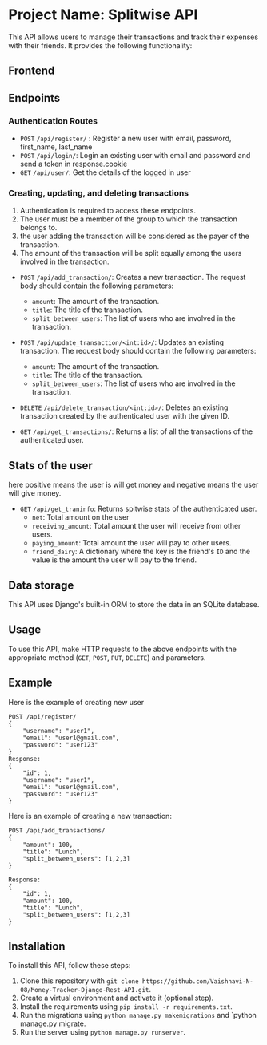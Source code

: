 # Project Name: Splitwise API

This API allows users to manage their transactions and track their expenses with their friends. It provides the following functionality:

## Frontend

## Endpoints

### Authentication Routes
- `POST` `/api/register/` : Register a new user with email, password, first_name, last_name
- `POST` `/api/login/`: Login an existing user with email and password and send a token in response.cookie
- `GET` `/api/user/`: Get the details of the logged in user


### Creating, updating, and deleting transactions
1) Authentication is required to access these endpoints.
2) The user must be a member of the group to which the transaction belongs to.
3) the user adding the transaction will be considered as the payer of the transaction.
4) The amount of the transaction will be split equally among the users involved in the transaction.


- `POST` `/api/add_transaction/`: Creates a new transaction. The request body should contain the following parameters:
  - `amount`: The amount of the transaction.
  - `title`: The title of the transaction.
  - `split_between_users`: The list of users who are involved in the transaction.

- `POST` `/api/update_transaction/<int:id>/`: Updates an existing transaction. The request body should contain the following parameters:
  - `amount`: The amount of the transaction.
  - `title`: The title of the transaction.
  - `split_between_users`: The list of users who are involved in the transaction.

- `DELETE` `/api/delete_transaction/<int:id>/`: Deletes an existing transaction created by the authenticated user with the given ID.

- `GET` `/api/get_transactions/`: Returns a list of all the transactions of the authenticated user.

## Stats of the user
here positive means the user is will get money and negative means the user will give money.
- `GET` `/api/get_traninfo`: Returns spitwise stats of the authenticated user.
  - `net`: Total amount on the user
  - `receiving_amount`: Total amount the user will receive from other users.
  - `paying_amount`: Total amount the user will pay to other users.
  - `friend_dairy`: A dictionary where the key is the friend's `ID` and the value is the amount the user will pay to the friend.

## Data storage
This API uses Django's built-in ORM to store the data in an SQLite database.

## Usage
To use this API, make HTTP requests to the above endpoints with the appropriate method (`GET`, `POST`, `PUT`, `DELETE`) and parameters.


## Example
Here is the example of creating new user

    POST /api/register/
    {
        "username": "user1",
        "email": "user1@gmail.com",
        "password": "user123"
    }   
    Response:
    {
        "id": 1,
        "username": "user1",
        "email": "user1@gmail.com",
        "password": "user123"
    }



Here is an example of creating a new transaction:
    
    POST /api/add_transactions/
    {
        "amount": 100,
        "title": "Lunch",
        "split_between_users": [1,2,3]
    }

    Response:
    {
        "id": 1,
        "amount": 100,
        "title": "Lunch",
        "split_between_users": [1,2,3]
    }

## Installation

To install this API, follow these steps:

1. Clone this repository with `git clone https://github.com/Vaishnavi-N-08/Money-Tracker-Django-Rest-API.git`.
2. Create a virtual environment and activate it (optional step).
3. Install the requirements using `pip install -r requirements.txt`.
4. Run the migrations using `python manage.py makemigrations` and `python manage.py migrate.
5. Run the server using `python manage.py runserver`.





